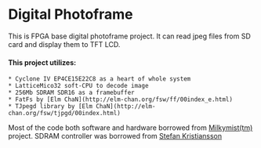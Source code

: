 # Digital Photoframe

This is FPGA base digital photoframe project. It can read jpeg files from SD card and display them to TFT LCD.

#### This project utilizes:
	* Cyclone IV EP4CE15E22C8 as a heart of whole system
	* LatticeMico32 soft-CPU to decode image
	* 256Mb SDRAM SDR16 as a framebuffer
	* FatFs by [Elm ChaN](http://elm-chan.org/fsw/ff/00index_e.html) 
	* TJpegd library by [Elm ChaN](http://elm-chan.org/fsw/tjpgd/00index.html) 
	
Most of the code both software and hardware borrowed from [Milkymist(tm)](https://github.com/m-labs/milkymist) project.
SDRAM controller was borrowed from [Stefan Kristiansson](https://github.com/skristiansson/wb_sdram_ctrl)

